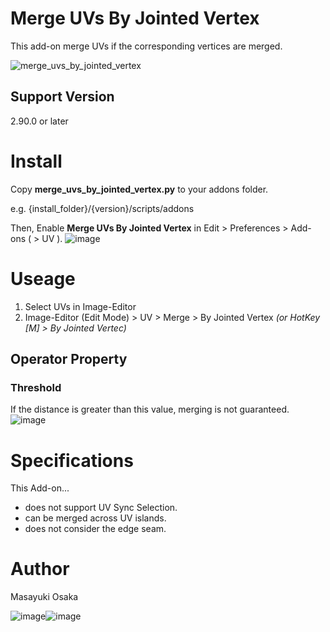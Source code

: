 # Merge UVs By Jointed Vertex

This add-on merge UVs if the corresponding vertices are merged.

![merge_uvs_by_jointed_vertex](https://user-images.githubusercontent.com/33594299/109412903-0d76d100-79ee-11eb-96b9-2153c49a04dc.gif)

## Support Version

2.90.0 or later

# Install
Copy **merge_uvs_by_jointed_vertex.py** to your addons folder.

e.g. {install_folder}/{version}/scripts/addons

Then, Enable **Merge UVs By Jointed Vertex** in Edit > Preferences > Add-ons ( > UV ).
![image](https://user-images.githubusercontent.com/33594299/109416265-8121d980-7a00-11eb-8cd9-1b98a5d718f9.png)

# Useage

1. Select UVs in Image-Editor
2. Image-Editor (Edit Mode) > UV > Merge > By Jointed Vertex *(or HotKey [M] > By Jointed Vertec)*

## Operator Property
### Threshold
If the distance is greater than this value, merging is not guaranteed.
![image](https://user-images.githubusercontent.com/33594299/109414061-34380600-79f4-11eb-9a8e-9a6301795ff3.png)

# Specifications
This Add-on...
* does not support UV Sync Selection.
* can be merged across UV islands.
* does not consider the edge seam.

# Author
Masayuki Osaka

![image](https://user-images.githubusercontent.com/33594299/109414691-8d556900-79f7-11eb-93fd-27e9a0079efe.png)![image](https://user-images.githubusercontent.com/33594299/109414698-90505980-79f7-11eb-8b6f-a0abbca0ef7c.png)
